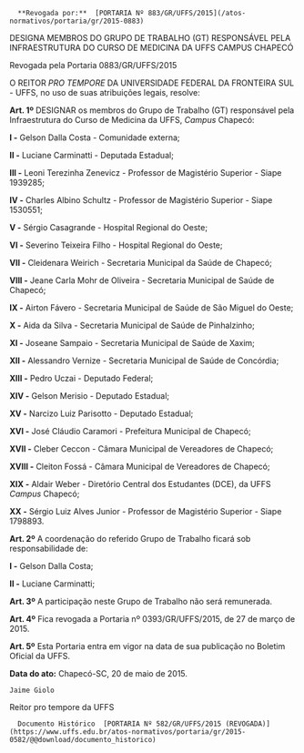       **Revogada por:**  [PORTARIA Nº 883/GR/UFFS/2015](/atos-normativos/portaria/gr/2015-0883) 

   DESIGNA MEMBROS DO GRUPO DE TRABALHO (GT) RESPONSÁVEL PELA INFRAESTRUTURA DO CURSO DE MEDICINA DA UFFS CAMPUS CHAPECÓ  

Revogada pela Portaria 0883/GR/UFFS/2015

 O REITOR *PRO TEMPORE* DA UNIVERSIDADE FEDERAL DA FRONTEIRA SUL - UFFS, no uso de suas atribuições legais, resolve:

 **Art. 1º** DESIGNAR os membros do Grupo de Trabalho (GT) responsável pela Infraestrutura do Curso de Medicina da UFFS, *Campus* Chapecó:

 **I -** Gelson Dalla Costa - Comunidade externa;

 **II -** Luciane Carminatti - Deputada Estadual;

 **III -** Leoni Terezinha Zenevicz - Professor de Magistério Superior - Siape 1939285;

 **IV -** Charles Albino Schultz - Professor de Magistério Superior - Siape 1530551;

 **V -** Sérgio Casagrande - Hospital Regional do Oeste;

 **VI -** Severino Teixeira Filho - Hospital Regional do Oeste;

 **VII -** Cleidenara Weirich - Secretaria Municipal da Saúde de Chapecó;

 **VIII -** Jeane Carla Mohr de Oliveira - Secretaria Municipal de Saúde de Chapecó;

 **IX -** Airton Fávero - Secretaria Municipal de Saúde de São Miguel do Oeste;

 **X -** Aida da Silva - Secretaria Municipal de Saúde de Pinhalzinho;

 **XI -** Joseane Sampaio - Secretaria Municipal de Saúde de Xaxim;

 **XII -** Alessandro Vernize - Secretaria Municipal de Saúde de Concórdia;

 **XIII -** Pedro Uczai - Deputado Federal;

 **XIV -** Gelson Merisio - Deputado Estadual;

 **XV -** Narcizo Luiz Parisotto - Deputado Estadual;

 **XVI -** José Cláudio Caramori - Prefeitura Municipal de Chapecó;

 **XVII -** Cleber Ceccon - Câmara Municipal de Vereadores de Chapecó;

 **XVIII -** Cleiton Fossá - Câmara Municipal de Vereadores de Chapecó;

 **XIX -** Aldair Weber - Diretório Central dos Estudantes (DCE), da UFFS *Campus* Chapecó;

 **XX -** Sérgio Luiz Alves Junior - Professor de Magistério Superior - Siape 1798893.

 **Art. 2º** A coordenação do referido Grupo de Trabalho ficará sob responsabilidade de:

 **I -** Gelson Dalla Costa;

 **II -** Luciane Carminatti;

 **Art. 3º** A participação neste Grupo de Trabalho não será remunerada.

 **Art. 4º** Fica revogada a Portaria nº 0393/GR/UFFS/2015, de 27 de março de 2015.

 **Art. 5º** Esta Portaria entra em vigor na data de sua publicação no Boletim Oficial da UFFS.

  

   **Data do ato:** Chapecó-SC, 20 de maio de 2015.   
 

    Jaime Giolo   
 Reitor pro tempore da UFFS 

      Documento Histórico  [PORTARIA Nº 582/GR/UFFS/2015 (REVOGADA)](https://www.uffs.edu.br/atos-normativos/portaria/gr/2015-0582/@@download/documento_historico)     
      